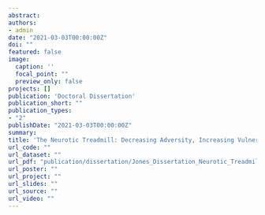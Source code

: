 ```yaml
---
abstract: 
authors:
- admin
date: "2021-03-03T00:00:00Z"
doi: ""
featured: false
image:
  caption: ''
  focal_point: ""
  preview_only: false
projects: []
publication: 'Doctoral Dissertation'
publication_short: ""
publication_types:
- "2"
publishDate: "2021-03-03T00:00:00Z"
summary: 
title: 'The Neurotic Treadmill: Decreasing Adversity, Increasing Vulnerability?'
url_code: ""
url_dataset: ""
url_pdf: "publication/dissertation/Jones_Dissertation_Neurotic_Treadmill_Open_Access.pdf"
url_poster: ""
url_project: ""
url_slides: ""
url_source: ""
url_video: ""
---
```



